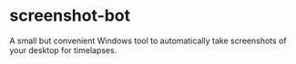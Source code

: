 # screenshot-bot
A small but convenient Windows tool to automatically take screenshots of your desktop for timelapses.
